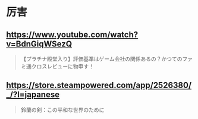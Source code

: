 # 厉害

## https://www.youtube.com/watch?v=BdnGiqWSezQ

> 【プラチナ殿堂入り】評価基準はゲーム会社の関係あるの？かつてのファミ通クロスレビューに物申す！

## https://store.steampowered.com/app/2526380/_/?l=japanese

> 鈴蘭の剣：この平和な世界のために
